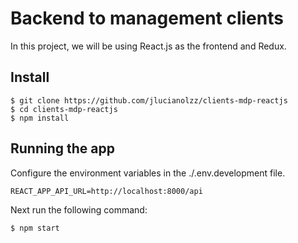 # Backend to management clients

In this project, we will be using React.js as the frontend and Redux.

## Install

    $ git clone https://github.com/jlucianolzz/clients-mdp-reactjs
    $ cd clients-mdp-reactjs
    $ npm install

## Running the app

Configure the environment variables in the ./.env.development file.

    REACT_APP_API_URL=http://localhost:8000/api

Next run the following command:

    $ npm start
